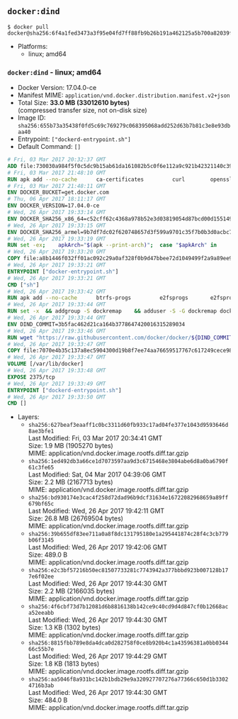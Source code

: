 ## `docker:dind`

```console
$ docker pull docker@sha256:6f4a1fed3473a3f95e04fd7ff88fb9b26b191a462125a5b700a82039fe97c467
```

-	Platforms:
	-	linux; amd64

### `docker:dind` - linux; amd64

-	Docker Version: 17.04.0-ce
-	Manifest MIME: `application/vnd.docker.distribution.manifest.v2+json`
-	Total Size: **33.0 MB (33012610 bytes)**  
	(compressed transfer size, not on-disk size)
-	Image ID: `sha256:655b73a35438f0fd5c69c769279c068395068add252d63b7b81c3e8e93dbaa40`
-	Entrypoint: `["dockerd-entrypoint.sh"]`
-	Default Command: `[]`

```dockerfile
# Fri, 03 Mar 2017 20:32:37 GMT
ADD file:730030a984f5f0c5dc9b15ab61da161082b5c0f6e112a9c921b42321140c3927 in / 
# Fri, 03 Mar 2017 21:48:10 GMT
RUN apk add --no-cache 		ca-certificates 		curl 		openssl
# Fri, 03 Mar 2017 21:48:11 GMT
ENV DOCKER_BUCKET=get.docker.com
# Thu, 06 Apr 2017 18:11:17 GMT
ENV DOCKER_VERSION=17.04.0-ce
# Wed, 26 Apr 2017 19:33:14 GMT
ENV DOCKER_SHA256_x86_64=c52cff62c4368a978b52e3d03819054d87bcd00d15514934ce2e0e09b99dd100
# Wed, 26 Apr 2017 19:33:15 GMT
ENV DOCKER_SHA256_armel=9b7df7dc02f620748657d3f599a9701c35f7b0b3d0acbc7fd324126ba5f6c4e9
# Wed, 26 Apr 2017 19:33:19 GMT
RUN set -ex; 	apkArch="$(apk --print-arch)"; 	case "$apkArch" in 		x86_64) dockerArch=x86_64 ;; 		armhf) dockerArch=armel ;; 		*) echo >&2 "error: unknown Docker static binary arch $apkArch"; exit 1 ;; 	esac; 	curl -fSL "https://${DOCKER_BUCKET}/builds/Linux/${dockerArch}/docker-${DOCKER_VERSION}.tgz" -o docker.tgz; 	sha256="DOCKER_SHA256_${dockerArch}"; sha256="$(eval "echo \$${sha256}")"; 	echo "${sha256} *docker.tgz" | sha256sum -c -; 	tar -xzvf docker.tgz; 	mv docker/* /usr/local/bin/; 	rmdir docker; 	rm docker.tgz; 	docker -v
# Wed, 26 Apr 2017 19:33:20 GMT
COPY file:a8b1446f032ff01ac092c29a0af328f0b9d47bbee72d1049499f2a9a89ee988a in /usr/local/bin/ 
# Wed, 26 Apr 2017 19:33:21 GMT
ENTRYPOINT ["docker-entrypoint.sh"]
# Wed, 26 Apr 2017 19:33:21 GMT
CMD ["sh"]
# Wed, 26 Apr 2017 19:33:42 GMT
RUN apk add --no-cache 		btrfs-progs 		e2fsprogs 		e2fsprogs-extra 		iptables 		xfsprogs 		xz
# Wed, 26 Apr 2017 19:33:44 GMT
RUN set -x 	&& addgroup -S dockremap 	&& adduser -S -G dockremap dockremap 	&& echo 'dockremap:165536:65536' >> /etc/subuid 	&& echo 'dockremap:165536:65536' >> /etc/subgid
# Wed, 26 Apr 2017 19:33:44 GMT
ENV DIND_COMMIT=3b5fac462d21ca164b3778647420016315289034
# Wed, 26 Apr 2017 19:33:46 GMT
RUN wget "https://raw.githubusercontent.com/docker/docker/${DIND_COMMIT}/hack/dind" -O /usr/local/bin/dind 	&& chmod +x /usr/local/bin/dind
# Wed, 26 Apr 2017 19:33:47 GMT
COPY file:7070e4b35c137a8ec5904300d19b8f7ee74aa76659517767c617249cece98a4a in /usr/local/bin/ 
# Wed, 26 Apr 2017 19:33:47 GMT
VOLUME [/var/lib/docker]
# Wed, 26 Apr 2017 19:33:48 GMT
EXPOSE 2375/tcp
# Wed, 26 Apr 2017 19:33:49 GMT
ENTRYPOINT ["dockerd-entrypoint.sh"]
# Wed, 26 Apr 2017 19:33:50 GMT
CMD []
```

-	Layers:
	-	`sha256:627beaf3eaaff1c0bc3311d60fb933c17ad04fe377e1043d9593646d8ae3bfe1`  
		Last Modified: Fri, 03 Mar 2017 20:34:41 GMT  
		Size: 1.9 MB (1905270 bytes)  
		MIME: application/vnd.docker.image.rootfs.diff.tar.gzip
	-	`sha256:1ed492db3a66ce1d7073597aa9d3c6715468e3804abe6d8a0ba6790f61c3fe65`  
		Last Modified: Sat, 04 Mar 2017 04:39:06 GMT  
		Size: 2.2 MB (2167713 bytes)  
		MIME: application/vnd.docker.image.rootfs.diff.tar.gzip
	-	`sha256:bd930174e3cac4f258d72dad96b9dcf31634e16722082968659a89ff679bf65c`  
		Last Modified: Wed, 26 Apr 2017 19:42:11 GMT  
		Size: 26.8 MB (26769504 bytes)  
		MIME: application/vnd.docker.image.rootfs.diff.tar.gzip
	-	`sha256:39b655df83ee711a0a8f8dc131795180e1a295441874c28f4c3cb779b06f3145`  
		Last Modified: Wed, 26 Apr 2017 19:42:06 GMT  
		Size: 489.0 B  
		MIME: application/vnd.docker.image.rootfs.diff.tar.gzip
	-	`sha256:e2c3bf57216b50ec81507733281c7743942a377bbbd923b007128b177e6f02ee`  
		Last Modified: Wed, 26 Apr 2017 19:44:30 GMT  
		Size: 2.2 MB (2166035 bytes)  
		MIME: application/vnd.docker.image.rootfs.diff.tar.gzip
	-	`sha256:4f6cbf73d7b12081d6b8816138b142ce9c40cd9d4d847cf0b12668aca52eeabb`  
		Last Modified: Wed, 26 Apr 2017 19:44:30 GMT  
		Size: 1.3 KB (1302 bytes)  
		MIME: application/vnd.docker.image.rootfs.diff.tar.gzip
	-	`sha256:8815fbb789e8da4dca0d282758f0ce8b920b4c1a43596381a0bb034466c55b7e`  
		Last Modified: Wed, 26 Apr 2017 19:44:29 GMT  
		Size: 1.8 KB (1813 bytes)  
		MIME: application/vnd.docker.image.rootfs.diff.tar.gzip
	-	`sha256:aa5046f8a931bc142b1bdb29e9a320927707276a77366c650d1b33024716b3ab`  
		Last Modified: Wed, 26 Apr 2017 19:44:30 GMT  
		Size: 484.0 B  
		MIME: application/vnd.docker.image.rootfs.diff.tar.gzip
